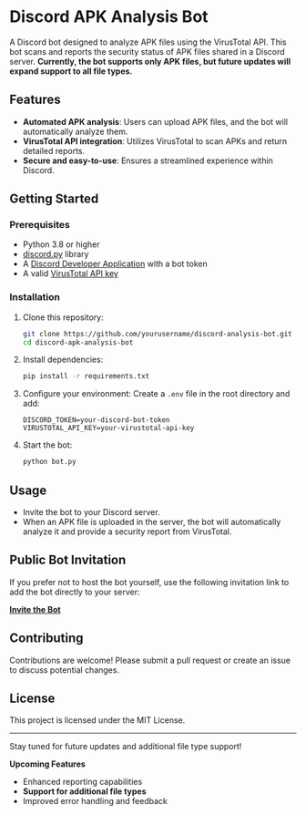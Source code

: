 # Discord APK Analysis Bot

A Discord bot designed to analyze APK files using the VirusTotal API. This bot scans and reports the security status of APK files shared in a Discord server. **Currently, the bot supports only APK files, but future updates will expand support to all file types.**

## Features

- **Automated APK analysis**: Users can upload APK files, and the bot will automatically analyze them.
- **VirusTotal API integration**: Utilizes VirusTotal to scan APKs and return detailed reports.
- **Secure and easy-to-use**: Ensures a streamlined experience within Discord.

## Getting Started

### Prerequisites

- Python 3.8 or higher
- [discord.py](https://discordpy.readthedocs.io/en/stable/) library
- A [Discord Developer Application](https://discord.com/developers/applications) with a bot token
- A valid [VirusTotal API key](https://www.virustotal.com/gui/join-us)

### Installation

1. Clone this repository:

   ```bash
   git clone https://github.com/yourusername/discord-analysis-bot.git
   cd discord-apk-analysis-bot
   ```

2. Install dependencies:

   ```bash
   pip install -r requirements.txt
   ```

3. Configure your environment: Create a `.env` file in the root directory and add:

   ```env
   DISCORD_TOKEN=your-discord-bot-token
   VIRUSTOTAL_API_KEY=your-virustotal-api-key
   ```

4. Start the bot:

   ```bash
   python bot.py
   ```

## Usage
- Invite the bot to your Discord server.
- When an APK file is uploaded in the server, the bot will automatically analyze it and provide a security report from VirusTotal.

## Public Bot Invitation
If you prefer not to host the bot yourself, use the following invitation link to add the bot directly to your server:

**[Invite the Bot](https://discord.com/oauth2/authorize?client_id=1305980059500281856&permissions=8&integration_type=0&scope=bot)**

## Contributing
Contributions are welcome! Please submit a pull request or create an issue to discuss potential changes.

## License
This project is licensed under the MIT License.

---

Stay tuned for future updates and additional file type support!

**Upcoming Features**
- Enhanced reporting capabilities
- **Support for additional file types**
- Improved error handling and feedback

